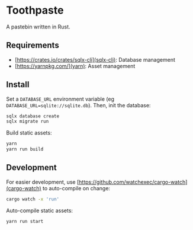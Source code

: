 # Toothpaste

A pastebin written in Rust.

Requirements
---

- [https://crates.io/crates/sqlx-cli](sqlx-cli): Database management
- [https://yarnpkg.com/](yarn): Asset management

Install
---

Set a `DATABASE_URL` environment variable (eg `DATABASE_URL=sqlite://sqlite.db`). Then, init the database:

```sh
sqlx database create
sqlx migrate run
```

Build static assets:

```sh
yarn
yarn run build
```

Development
---

For easier development, use [https://github.com/watchexec/cargo-watch](cargo-watch) to auto-compile on change:

```sh
cargo watch -x 'run'
```

Auto-compile static assets:

```sh
yarn run start
```
